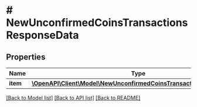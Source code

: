 # # NewUnconfirmedCoinsTransactionsResponseData

## Properties

Name | Type | Description | Notes
------------ | ------------- | ------------- | -------------
**item** | [**\OpenAPI\Client\Model\NewUnconfirmedCoinsTransactionsResponseItem**](NewUnconfirmedCoinsTransactionsResponseItem.md) |  |

[[Back to Model list]](../../README.md#models) [[Back to API list]](../../README.md#endpoints) [[Back to README]](../../README.md)

